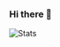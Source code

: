 ### Hi there 👋

![Stats](https://github-readme-stats.vercel.app/api?username=mmmherma&show_icons=false&title_color=ffffff&icon_color=79ff97&text_color=ffffff&bg_color=000000&include_all_commits=true)

<!--
**mmmherma/mmmherma** is a ✨ _special_ ✨ repository because its `README.md` (this file) appears on your GitHub profile.

Here are some ideas to get you started:

- 🔭 I’m currently working on ...
- 🌱 I’m currently learning ...
- 👯 I’m looking to collaborate on ...
- 🤔 I’m looking for help with ...
- 💬 Ask me about ...
- 📫 How to reach me: ...
- 😄 Pronouns: ...
- ⚡ Fun fact: ...
-->
